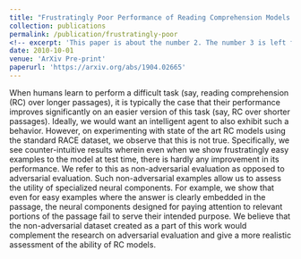 ```yaml
---
title: "Frustratingly Poor Performance of Reading Comprehension Models on Non-adversarial Examples"
collection: publications
permalink: /publication/frustratingly-poor
<!-- excerpt: 'This paper is about the number 2. The number 3 is left for future work.' -->
date: 2010-10-01
venue: 'ArXiv Pre-print'
paperurl: 'https://arxiv.org/abs/1904.02665'
---
```

When humans learn to perform a difficult task (say, reading comprehension (RC) over longer passages), it is typically the case that their performance improves significantly on an easier version of this task (say, RC over shorter passages). Ideally, we would want an intelligent agent to also exhibit such a behavior. However, on experimenting with state of the art RC models using the standard RACE dataset, we observe that this is not true. Specifically, we see counter-intuitive results wherein even when we show frustratingly easy examples to the model at test time, there is hardly any improvement in its performance. We refer to this as non-adversarial evaluation as opposed to adversarial evaluation. Such non-adversarial examples allow us to assess the utility of specialized neural components. For example, we show that even for easy examples where the answer is clearly embedded in the passage, the neural components designed for paying attention to relevant portions of the passage fail to serve their intended purpose. We believe that the non-adversarial dataset created as a part of this work would complement the research on adversarial evaluation and give a more realistic assessment of the ability of RC models.